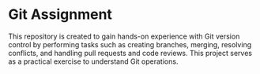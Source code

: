 # Git Assignment

This repository is created to gain hands-on experience with Git version control by performing tasks such as creating branches, merging, resolving conflicts, and handling pull requests and code reviews.
This project serves as a practical exercise to understand Git operations.